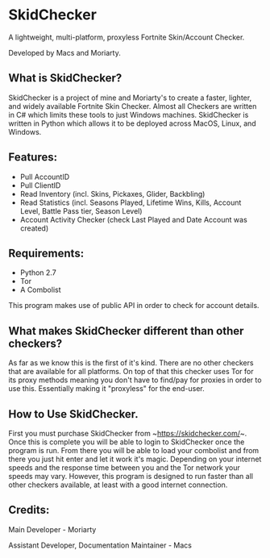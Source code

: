 # SkidChecker
A lightweight, multi-platform, proxyless Fortnite Skin/Account Checker.

Developed by Macs and Moriarty.

 ## What is SkidChecker?
 SkidChecker is a project of mine and Moriarty's to create a faster, lighter, and widely available Fortnite Skin Checker. Almost all Checkers are written in C# which limits these tools to just Windows machines. SkidChecker is written in Python which allows it to be deployed across MacOS, Linux, and Windows.
 
 ## Features:
   - Pull AccountID
   - Pull ClientID
   - Read Inventory (incl. Skins, Pickaxes, Glider, Backbling)
   - Read Statistics (incl. Seasons Played, Lifetime Wins, Kills, Account Level,
   Battle Pass tier, Season Level)
   - Account Activity Checker (check Last Played and Date Account was created)
   
 ## Requirements:
 
   - Python 2.7
   - Tor
   - A Combolist
   
   This program makes use of public API in order to check for account details.
 ## What makes SkidChecker different than other checkers?
  As far as we know this is the first of it's kind. There are no other checkers that are available for all platforms. On top of that this checker uses Tor for its proxy methods meaning you don't have to find/pay for proxies in order to use this. Essentially making it "proxyless" for the end-user.
  
  ## How to Use SkidChecker.
  First you must purchase SkidChecker from ~https://skidchecker.com/~. Once this is complete you will be able to login to SkidChecker once the program is run. From there you will be able to load your combolist and from there you just hit enter and let it work it's magic. Depending on your internet speeds and the response time between you and the Tor network your speeds may vary. However, this program is designed to run faster than all other checkers available, at least with a good internet connection.
  
  ## Credits:
  
  Main Developer - Moriarty
  
  Assistant Developer, Documentation Maintainer - Macs
  

